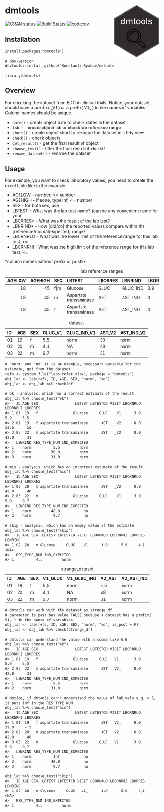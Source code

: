 dmtools <img src='man/figures/logo.png' align="right" height="170" />
=====================================================================

[![CRAN
status](https://www.r-pkg.org/badges/version/dmtools)](https://CRAN.R-project.org/package=dmtools)
[![Build
Status](https://travis-ci.com/chachabooms/dmtools.svg?token=pmH5ZxVz4xaZTjx5TDKs&branch=master)](https://travis-ci.com/chachabooms/dmtools)
[![codecov](https://codecov.io/gh/chachabooms/dmtools/branch/master/graph/badge.svg?token=AEKUFWUUXZ)](https://codecov.io/gh/chachabooms/dmtools)

Installation
------------

    install.packages("dmtools")

    # dev-version
    devtools::install_github("KonstantinRyabov/dmtools")

    library(dmtools)

Overview
--------

For checking the dataset from EDC in clinical trials. Notice, your
dataset should have a postfix( \_V1 ) or a prefix( V1\_ ) in the names
of variables. Column names should be unique.

-   `date()` - create object date to check dates in the dataset
-   `lab()` - create object lab to check lab reference range
-   `short()` - create object short to reshape the dataset in a tidy
    view.
-   `check()` - check objects
-   `get_result()` - get the final result of object
-   `choose_test()` - filter the final result of `check()`
-   `rename_dataset()` - rename the dataset

Usage
-----

For example, you want to check laboratory values, you need to create the
excel table like in the example.

-   AGELOW - number, &gt;= number
-   AGEHIGH - if none, type Inf, &lt;= number  
-   SEX - for both sex, use `|`
-   LBTEST - What was the lab test name? (can be any convenient name for
    you)
-   LBORRES\* - What was the result of the lab test?
-   LBNRIND\* - How \[did/do\] the reported values compare within the
    \[reference/normal/expected\] range?
-   LBORNRLO - What was the lower limit of the reference range for this
    lab test, &gt;=
-   LBORNRHI - What was the high limit of the reference range for this
    lab test, &lt;=

\*column names without prefix or postfix

<table>
<caption>lab reference ranges</caption>
<thead>
<tr class="header">
<th style="text-align: right;">AGELOW</th>
<th style="text-align: right;">AGEHIGH</th>
<th style="text-align: left;">SEX</th>
<th style="text-align: left;">LBTEST</th>
<th style="text-align: left;">LBORRES</th>
<th style="text-align: left;">LBNRIND</th>
<th style="text-align: left;">LBORNRLO</th>
<th style="text-align: left;">LBORNRHI</th>
</tr>
</thead>
<tbody>
<tr class="odd">
<td style="text-align: right;">18</td>
<td style="text-align: right;">45</td>
<td style="text-align: left;">f|m</td>
<td style="text-align: left;">Glucose</td>
<td style="text-align: left;">GLUC</td>
<td style="text-align: left;">GLUC_IND</td>
<td style="text-align: left;">3.9</td>
<td style="text-align: left;">5.9</td>
</tr>
<tr class="even">
<td style="text-align: right;">18</td>
<td style="text-align: right;">45</td>
<td style="text-align: left;">m</td>
<td style="text-align: left;">Aspartate transaminase</td>
<td style="text-align: left;">AST</td>
<td style="text-align: left;">AST_IND</td>
<td style="text-align: left;">0</td>
<td style="text-align: left;">42</td>
</tr>
<tr class="odd">
<td style="text-align: right;">18</td>
<td style="text-align: right;">45</td>
<td style="text-align: left;">f</td>
<td style="text-align: left;">Aspartate transaminase</td>
<td style="text-align: left;">AST</td>
<td style="text-align: left;">AST_IND</td>
<td style="text-align: left;">0</td>
<td style="text-align: left;">39</td>
</tr>
</tbody>
</table>

<table>
<caption>dataset</caption>
<thead>
<tr class="header">
<th style="text-align: left;">ID</th>
<th style="text-align: left;">AGE</th>
<th style="text-align: left;">SEX</th>
<th style="text-align: left;">GLUC_V1</th>
<th style="text-align: left;">GLUC_IND_V1</th>
<th style="text-align: left;">AST_V2</th>
<th style="text-align: left;">AST_IND_V2</th>
</tr>
</thead>
<tbody>
<tr class="odd">
<td style="text-align: left;">01</td>
<td style="text-align: left;">19</td>
<td style="text-align: left;">f</td>
<td style="text-align: left;">5.5</td>
<td style="text-align: left;">norm</td>
<td style="text-align: left;">30</td>
<td style="text-align: left;">norm</td>
</tr>
<tr class="even">
<td style="text-align: left;">02</td>
<td style="text-align: left;">20</td>
<td style="text-align: left;">m</td>
<td style="text-align: left;">4.1</td>
<td style="text-align: left;">NA</td>
<td style="text-align: left;">48</td>
<td style="text-align: left;">norm</td>
</tr>
<tr class="odd">
<td style="text-align: left;">03</td>
<td style="text-align: left;">22</td>
<td style="text-align: left;">m</td>
<td style="text-align: left;">9.7</td>
<td style="text-align: left;">norm</td>
<td style="text-align: left;">31</td>
<td style="text-align: left;">norm</td>
</tr>
</tbody>
</table>

    # "norm" and "no" it is an example, necessary variable for the estimate, get from the dataset
    refs <- system.file("labs_refer.xlsx", package = "dmtools")
    obj_lab <- lab(refs, ID, AGE, SEX, "norm", "no")
    obj_lab <- obj_lab %>% check(df)

    # ok - analysis, which has a correct estimate of the result
    obj_lab %>% choose_test("ok")
    #>   ID AGE SEX                 LBTEST LBTESTCD VISIT LBORNRLO LBORNRHI LBORRES
    #> 1 01  19   f                Glucose     GLUC   _V1      3.9      5.9     5.5
    #> 2 01  19   f Aspartate transaminase      AST   _V2      0.0     39.0      30
    #> 3 03  22   m Aspartate transaminase      AST   _V2      0.0     42.0      31
    #>   LBNRIND RES_TYPE_NUM IND_EXPECTED
    #> 1    norm          5.5         norm
    #> 2    norm         30.0         norm
    #> 3    norm         31.0         norm

    # mis - analysis, which has an incorrect estimate of the result
    obj_lab %>% choose_test("mis")
    #>   ID AGE SEX                 LBTEST LBTESTCD VISIT LBORNRLO LBORNRHI LBORRES
    #> 1 02  20   m Aspartate transaminase      AST   _V2      0.0     42.0      48
    #> 2 03  22   m                Glucose     GLUC   _V1      3.9      5.9     9.7
    #>   LBNRIND RES_TYPE_NUM IND_EXPECTED
    #> 1    norm         48.0           no
    #> 2    norm          9.7           no

    # skip - analysis, which has an empty value of the estimate
    obj_lab %>% choose_test("skip")
    #>   ID AGE SEX  LBTEST LBTESTCD VISIT LBORNRLO LBORNRHI LBORRES LBNRIND
    #> 1 02  20   m Glucose     GLUC   _V1      3.9      5.9     4.1    <NA>
    #>   RES_TYPE_NUM IND_EXPECTED
    #> 1          4.1         norm

<table>
<caption>strange_dataset</caption>
<thead>
<tr class="header">
<th style="text-align: left;">ID</th>
<th style="text-align: left;">AGE</th>
<th style="text-align: left;">SEX</th>
<th style="text-align: left;">V1_GLUC</th>
<th style="text-align: left;">V1_GLUC_IND</th>
<th style="text-align: left;">V2_AST</th>
<th style="text-align: left;">V2_AST_IND</th>
</tr>
</thead>
<tbody>
<tr class="odd">
<td style="text-align: left;">01</td>
<td style="text-align: left;">19</td>
<td style="text-align: left;">f</td>
<td style="text-align: left;">5,5</td>
<td style="text-align: left;">norm</td>
<td style="text-align: left;">&lt; 5</td>
<td style="text-align: left;">norm</td>
</tr>
<tr class="even">
<td style="text-align: left;">02</td>
<td style="text-align: left;">20</td>
<td style="text-align: left;">m</td>
<td style="text-align: left;">4,1</td>
<td style="text-align: left;">NA</td>
<td style="text-align: left;">48</td>
<td style="text-align: left;">norm</td>
</tr>
<tr class="odd">
<td style="text-align: left;">03</td>
<td style="text-align: left;">22</td>
<td style="text-align: left;">m</td>
<td style="text-align: left;">9,7</td>
<td style="text-align: left;">norm</td>
<td style="text-align: left;">31</td>
<td style="text-align: left;">norm</td>
</tr>
</tbody>
</table>

    # dmtools can work with the dataset as strange_df
    # parameter is_post has value FALSE because a dataset has a prefix( V1_ ) in the names of variables
    obj_lab <- lab(refs, ID, AGE, SEX, "norm", "no", is_post = F)
    obj_lab <- obj_lab %>% check(strange_df)

    # dmtools can understand the value with a comma like 6,6 
    obj_lab %>% choose_test("ok")
    #>   ID AGE SEX                 LBTEST LBTESTCD VISIT LBORNRLO LBORNRHI LBORRES
    #> 1 01  19   f                Glucose     GLUC   V1_      3.9      5.9     5,5
    #> 2 03  22   m Aspartate transaminase      AST   V2_      0.0     42.0      31
    #>   LBNRIND RES_TYPE_NUM IND_EXPECTED
    #> 1    norm          5.5         norm
    #> 2    norm         31.0         norm

    # Notice, if dmtools can't understand the value of lab_vals e.g. < 5, it puts Inf in the RES_TYPE_NUM
    obj_lab %>% choose_test("mis")
    #>   ID AGE SEX                 LBTEST LBTESTCD VISIT LBORNRLO LBORNRHI LBORRES
    #> 1 01  19   f Aspartate transaminase      AST   V2_      0.0     39.0     < 5
    #> 2 02  20   m Aspartate transaminase      AST   V2_      0.0     42.0      48
    #> 3 03  22   m                Glucose     GLUC   V1_      3.9      5.9     9,7
    #>   LBNRIND RES_TYPE_NUM IND_EXPECTED
    #> 1    norm          Inf           no
    #> 2    norm         48.0           no
    #> 3    norm          9.7           no

    obj_lab %>% choose_test("skip")
    #>   ID AGE SEX  LBTEST LBTESTCD VISIT LBORNRLO LBORNRHI LBORRES LBNRIND
    #> 1 02  20   m Glucose     GLUC   V1_      3.9      5.9     4,1    <NA>
    #>   RES_TYPE_NUM IND_EXPECTED
    #> 1          4.1         norm
